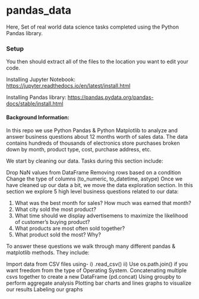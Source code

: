 # pandas_data
Here,
Set of real world data science tasks completed using the Python Pandas library.

### Setup
You then should extract all of the files to the location you want to edit your code.

Installing Jupyter Notebook: https://jupyter.readthedocs.io/en/latest/install.html

Installing Pandas library: https://pandas.pydata.org/pandas-docs/stable/install.html

#### Background Information:

In this repo we use Python Pandas & Python Matplotlib to analyze and answer business questions about 12 months worth of sales data. The data contains hundreds of thousands of electronics store purchases broken down by month, product type, cost, purchase address, etc.

We start by cleaning our data. Tasks during this section include:

Drop NaN values from DataFrame
Removing rows based on a condition
Change the type of columns (to_numeric, to_datetime, astype)
Once we have cleaned up our data a bit, we move the data exploration section. In this section we explore 5 high level business questions related to our data:

1) What was the best month for sales? How much was earned that month?
2) What city sold the most product?
3) What time should we display advertisemens to maximize the likelihood of customer’s buying product?
4) What products are most often sold together?
5) What product sold the most? Why?

To answer these questions we walk through many different pandas & matplotlib methods. They include:

Import data from CSV files using-
  i) .read_csv()
  ii) Use os.path.join() if you want freedom from the type of Operating System.
Concatenating multiple csvs together to create a new DataFrame (pd.concat)
Using groupby to perform aggregate analysis
Plotting bar charts and lines graphs to visualize our results
Labeling our graphs
